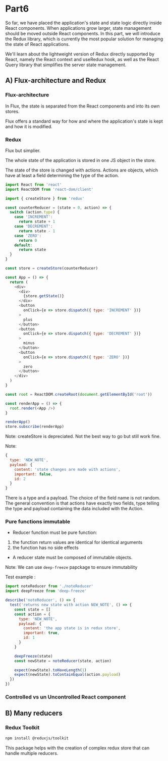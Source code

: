 # Part6

So far, we have placed the application's state and state logic directly inside React components. When applications grow larger, state management should be moved outside React components. In this part, we will introduce the Redux library, which is currently the most popular solution for managing the state of React applications.

We'll learn about the lightweight version of Redux directly supported by React, namely the React context and useRedux hook, as well as the React Query library that simplifies the server state management.

## A) Flux-architecture and Redux

### Flux-architecture

In Flux, the state is separated from the React components and into its own stores.

Flux offers a standard way for how and where the application's state is kept and how it is modified.

### Redux

Flux but simplier.

The whole state of the application is stored in one JS object in the store.

The state of the store is changed with actions. Actions are objects, which have at least a field determining the type of the action.

```js
import React from 'react'
import ReactDOM from 'react-dom/client'

import { createStore } from 'redux'

const counterReducer = (state = 0, action) => {
  switch (action.type) {
    case 'INCREMENT':
      return state + 1
    case 'DECREMENT':
      return state - 1
    case 'ZERO':
      return 0
    default:
      return state
  }
}

const store = createStore(counterReducer)

const App = () => {
  return (
    <div>
      <div>
        {store.getState()}
      </div>
      <button 
        onClick={e => store.dispatch({ type: 'INCREMENT' })}
      >
        plus
      </button>
      <button
        onClick={e => store.dispatch({ type: 'DECREMENT' })}
      >
        minus
      </button>
      <button 
        onClick={e => store.dispatch({ type: 'ZERO' })}
      >
        zero
      </button>
    </div>
  )
}

const root = ReactDOM.createRoot(document.getElementById('root'))

const renderApp = () => {
  root.render(<App />)
}

renderApp()
store.subscribe(renderApp)
```

Note: createStore is depreciated. Not the best way to go but still work fine.

Note: 

```js
{
  type: 'NEW_NOTE',
  payload: {
    content: 'state changes are made with actions',
    important: false,
    id: 2
  }
}
```

There is a type and a payload.
The choice of the field name is not random. The general convention is that actions have exactly two fields, type telling the type and payload containing the data included with the Action.


### Pure functions immutable

- Reducer function must be pure function:

 1) the function return values are identical for  identical arguments
 2) the function has no side effects

- A reducer  state must be  composed  of immutable objects.

Note: We can use `deep-freeze` papckage to ensure immutability

Test example :

```js
import noteReducer from './noteReducer'
import deepFreeze from 'deep-freeze'

describe('noteReducer', () => {
  test('returns new state with action NEW_NOTE', () => {
    const state = []
    const action = {
      type: 'NEW_NOTE',
      payload: {
        content: 'the app state is in redux store',
        important: true,
        id: 1
      }
    }

    deepFreeze(state)
    const newState = noteReducer(state, action)

    expect(newState).toHaveLength(1)
    expect(newState).toContainEqual(action.payload)
  })
})
```

### Controlled vs un Uncontrolled React component


## B) Many reducers

### Redux Toolkit

```bash
npm install @reduxjs/toolkit
```

This package helps with the creation of complex redux store that can handle multiple reducers.
